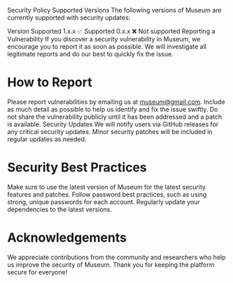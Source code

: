 Security Policy
Supported Versions
The following versions of Museum are currently supported with security updates:

Version	Supported
1.x.x	✅ Supported
0.x.x	❌ Not supported
Reporting a Vulnerability
If you discover a security vulnerability in Museum, we encourage you to report it as soon as possible. We will investigate all legitimate reports and do our best to quickly fix the issue.

# How to Report
Please report vulnerabilities by emailing us at museum@gmail.com. Include as much detail as possible to help us identify and fix the issue swiftly.
Do not share the vulnerability publicly until it has been addressed and a patch is available.
Security Updates
We will notify users via GitHub releases for any critical security updates.
Minor security patches will be included in regular updates as needed.

# Security Best Practices
Make sure to use the latest version of Museum for the latest security features and patches.
Follow password best practices, such as using strong, unique passwords for each account.
Regularly update your dependencies to the latest versions.

# Acknowledgements
We appreciate contributions from the community and researchers who help us improve the security of Museum. Thank you for keeping the platform secure for everyone!


